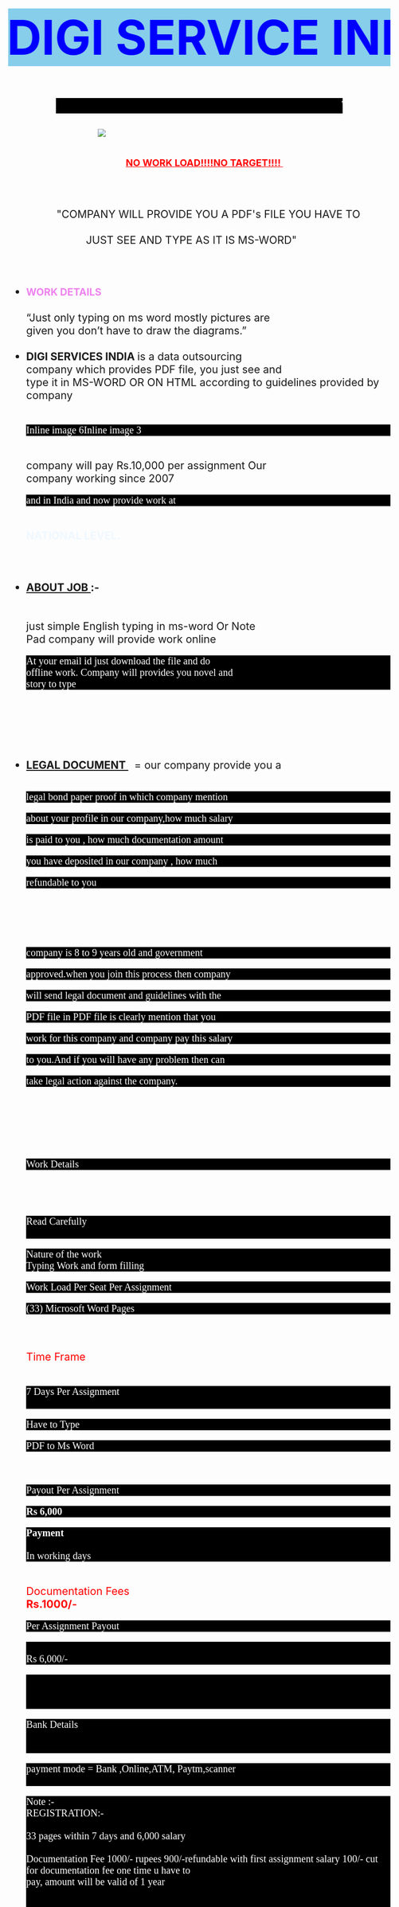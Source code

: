 





<html>	
	





<style type="text/css">
	

body{margin-left:0.1;margin-right:0.1;margin-top:0.1pt;font-size:16pt;}
h1{background:skyblue;color:blue;font-size:1in;}
.class{font-size:20pt;color:white;background:black;margin-left:1in;margin-right:1in;}
.note{font-size:14;font-family:arial;color:blue;}
p{font-size: 20;font-family: arial black;background: black;color: white;align-content: center;align-bottom:0.1pt ;}
.go{font-size: 20;font-family: arial black;background:lightsalmon;color: white;align-content: center;align-bottom:0.1pt ;}
</style>

<body>
<h1><marquee behavior="alternate">DIGI SERVICE INDIA</marquee></h1>

<p class="class"><marquee behavior="scroll">THE DATA ENTRY TYPING WORK &nbsp;&nbsp;&nbsp;&nbsp;&nbsp;&nbsp;&nbsp; THE DATA ENTRY TYPING WORK&nbsp;&nbsp;&nbsp;&nbsp;&nbsp;&nbsp;&nbsp; THE DATA ENTRY TYPING WORK</marquee> </p>
&nbsp;&nbsp;&nbsp;&nbsp;&nbsp;&nbsp;&nbsp;&nbsp;&nbsp;&nbsp;&nbsp;&nbsp;&nbsp;&nbsp;&nbsp;&nbsp;&nbsp;&nbsp;&nbsp;&nbsp;&nbsp;&nbsp;&nbsp;&nbsp;&nbsp;&nbsp;&nbsp;&nbsp;&nbsp; 



<img src="![pexels-lex-photography-1109543](https://user-images.githubusercontent.com/106660261/171790371-7e777612-fe18-4a06-b6f0-af2e34c5b4e3.jpg)">


<ul><p class="note">
<center><span style="font-size:19;color:red;"><b><u>
NO WORK LOAD!!!!NO TARGET!!!!
</u></b>&nbsp;&nbsp;&nbsp;</span></center>&nbsp;&nbsp;&nbsp;&nbsp;&nbsp;&nbsp;&nbsp;&nbsp;&nbsp;&nbsp;&nbsp;&nbsp;&nbsp;&nbsp;&nbsp;&nbsp;&nbsp;&nbsp;&nbsp;&nbsp;&nbsp;&nbsp;&nbsp;&nbsp;&nbsp;&nbsp;&nbsp;&nbsp;&nbsp;&nbsp;&nbsp;&nbsp;&nbsp;&nbsp;&nbsp;&nbsp;&nbsp;&nbsp;&nbsp;&nbsp;&nbsp;<br>
&nbsp;&nbsp;&nbsp;&nbsp;&nbsp;&nbsp;&nbsp;&nbsp;&nbsp;&nbsp;&nbsp;&nbsp;&nbsp;&nbsp;&nbsp;&nbsp;&nbsp;&nbsp;&nbsp;&nbsp;&nbsp;&nbsp;&nbsp;&nbsp;&nbsp;&nbsp;&nbsp;&nbsp;&nbsp;&nbsp;&nbsp;&nbsp;&nbsp;&nbsp;&nbsp;&nbsp;&nbsp;&nbsp;<br>
&nbsp;&nbsp;&nbsp;&nbsp;&nbsp;&nbsp;&nbsp;&nbsp;&nbsp;&nbsp;&nbsp;&nbsp;&nbsp;&nbsp;&nbsp;&nbsp;&nbsp;&nbsp;
<center>"COMPANY WILL PROVIDE YOU A PDF's FILE YOU HAVE TO</center> <br>
&nbsp;&nbsp;&nbsp;&nbsp;&nbsp;&nbsp;&nbsp;&nbsp;&nbsp;&nbsp;&nbsp;&nbsp;&nbsp;&nbsp;&nbsp;&nbsp;&nbsp;&nbsp;&nbsp;&nbsp;JUST SEE AND TYPE AS IT IS MS-WORD"
<br>
<br>
<br>
&nbsp;&nbsp;&nbsp;&nbsp;&nbsp;&nbsp;&nbsp;&nbsp;&nbsp;&nbsp;&nbsp;&nbsp;&nbsp;&nbsp;&nbsp;&nbsp;&nbsp;&nbsp;&nbsp;&nbsp;&nbsp;&nbsp;&nbsp;&nbsp;&nbsp;&nbsp;&nbsp;&nbsp;&nbsp;&nbsp;&nbsp;<li><span style="font-size:20;color:violet;"><B>WORK DETAILS</B></span><br>
<br>
“Just only typing on ms word mostly pictures are
<br>
 given you don’t have to draw the  diagrams.”
<br>
<br>
<b>

<li>
DIGI SERVICES INDIA </b>is a data outsourcing
<br> 
company which provides PDF file, you just see and
<br>
 type it in MS-WORD OR ON HTML according to guidelines provided by company 
<br>

<br>

 
Inline image 6Inline image 3 

<br>
company will pay Rs.10,000 per assignment Our
<br>
company working since 2007 
<br>
 <span style="color:aliceblue;">

and in India and now provide work at

 
<br>
<b>NATIONAL LEVEL.
</b>
<br>
<br>
<br>
<br>
<b><u><li>ABOUT JOB


</u> 
:- </b>
<br>	
<br>
<br>
just simple English typing in ms-word Or Note
<br>
Pad company will provide work online

<br>

At your email id  just download the file and do
<br>
offline work. Company will provides you novel and 
<br>
story to type

<br>
<br>
<br>


<b><u><li>LEGAL DOCUMENT </u></b>&nbsp; = our company provide you a 
<br>

legal bond paper proof in which company mention 
<br>

about your profile in our company,how much salary 
<br>

is paid to you , how much documentation amount
<br>

 you have deposited in our company , how much
<br>

 refundable to you 

<br>

<br>
<br>



 company is 8 to 9  years old and government
<br>

 approved.when you join this process then company
<br>

 will send legal document and guidelines with the 
<br>

PDF file in PDF file is clearly mention that you 
<br>

work for this company and company pay this salary 
<br>

to you.And if you will have any problem then can 
<br>

take legal action against the company.

<br>
<br>
<br>

<br>



Work Details


<br>
<br><span style="color:red;">

Read Carefully
</span>
<br>
<br>


 Nature of the work
<br>
Typing Work and form filling 
<br>


 Work Load Per Seat Per  Assignment
<br>


(33) Microsoft Word Pages


<br>
<br> Time Frame
<br>
<br>


7 Days Per Assignment
<br>
<br>


 Have to Type
 
PDF to Ms Word

<br>

 Payout Per Assignment
<b>

Rs 6,000

 Payment</b>
<br>
<br>
In  working days


<br>
 Documentation Fees 
<br>
<b>Rs.1000/-</b>
<br>

 Per Assignment Payout


<br>Rs 6,000/-

<br><br><br>


Bank Details
<br><br><br>


payment mode = Bank ,Online,ATM, Paytm,scanner
<br><br>

Note :-<br>
REGISTRATION:-
<br>
<br>
33 pages within 7 days and 6,000 salary  
<br>
 Documentation Fee 1000/- rupees  900/-refundable with first assignment salary 100/- cut for documentation fee one time u have to <br>pay, amount will be valid of 1 year 
 <br><br><br>
 

After fees Deposit please E-mails me :
<br>
SCAN COPY OF DEPOSIT SLIP AND FILL THESE DETAILS:- 
<br><br><br>
 

   NAME:-
   <br>
   CONTACT NO:-
<br>
   BANK:-
<br>
   BRANCH:-
<br>
   AMOUNT:-
<br>
   EMAIL ID:-
<br>
   ACCOUNT NO:-
<br>
   ADDRESS:-
<br>
 <br>
<br>
 ONCE YOU PAY THE SECURITY AMOUNT AFTER THAT COMPANY SENDS:-
<br>

 PDF FILE = WHICH IS WORK
<br>
 GUIDELINE
<br>
 AGREEMENT LETTER
<br>
HELPLINE NO
<br>
 LEGAL AGREEMENT
<br>
 company full address:- (2/78 Vashant Street, Ghaziabad, Utter Pradesh- 201002}
<br>

<br>

COMPANY REGISTRATION .

<br>
<br>
<br>
 

Department of Labor
<br>

Government of National Capital Territory
<br>

Of Delhi

<br>
C2/78 Vashant Street, Ghaziabad, Utter Pradesh- 201002
<br>
Form C
<br>

Registration Certificate of Establishment

<br>
<br>




 Regards        :DIGIDERVICESINDIA











<td bgcolor="violet">
   <br><br><br>
<center><span style="font-size:19;color:red;"><b><u>
   कोई काम लोड नहीं!!!! कोई लक्ष्य नहीं!!!!
</u></b></span></center>


	<center>"कंपनी आपको एक पीडीएफ की फाइल प्रदान करेगी जिसे आपको करना है <br>

		
		बस देखें और टाइप करें क्योंकि यह एमएस-वर्ड है"
</center><br>
<br>
<br>
<li><span style="font-size:20;color:violet;"><B>कार्य विवरण</B></span><br>
<br>
“बस केवल एमएस शब्द ज्यादातर चित्रों पर टाइपिंग कर रहे हैं
<br>
 यह देखते हुए कि आपको आरेख बनाने की आवश्यकता नहीं है.”
<br>
<br>
<b>

<li>
<b><span style="color:yellow;">DIGI SERVICES INDIA </span></b>
	
	एक डेटा आउटसोर्सिंग है
<br> 
कंपनी जो पीडीएफ फाइल प्रदान करती है, 
	
	आप बस देखते हैं और
<br>
 कंपनी द्वारा प्रदान किए गए दिशानिर्देशों के अनुसार इसे MS-WORD या HTML पर टाइप करें 
<br>

<br>

 
इनलाइन छवि 6इनलाइन छवि 3 

<br>
कंपनी प्रति असाइनमेंट <span style="color:blue;">10,000 </span>रुपये का भुगतान करेगी
<br>
	
2007 से काम कर रही कंपनी 
<br>


और भारत में और अब पर काम प्रदान करते हैं

 
<br>
 <span style="color:blue;"><b>राष्ट्रीय स्तर पर।</b></span>

<br>
<br>
<br>
<br>
<b><u><li>नौकरी के बारे में</u> :- </b>


 

<br>  
<br>
<br>
बस एमएस-शब्द या नोट में सरल अंग्रेजी टाइपिंग
<br>
पैड कंपनी ऑनलाइन काम प्रदान करेगी

<br>

अपने ईमेल आईडी पर बस फ़ाइल डाउनलोड करें और क्या
<br>
ऑफ़लाइन कार्य. कंपनी आपको उपन्यास प्रदान करेगी और 
<br>
टाइप करने के लिए कहानी

<br>
<br>
<br>


<li><<b><u>कानूनी दस्तावेज </u></b>&nbsp; = हमारी कंपनी आपको एक प्रदान करती है 
<br>

कानूनी बांड कागज सबूत जिसमें कंपनी का उल्लेख 
<br>

हमारी कंपनी में अपनी प्रोफ़ाइल के बारे में, कितना वेतन 
<br>

आपको भुगतान किया जाता है, कितनी प्रलेखन राशि
<br>

 आपने हमारी कंपनी में जमा किया है, कितना
<br>

 आपके लिए वापसी योग्य 

<br>

<br>
<br>



 कंपनी 8 से 9 साल की है और सरकार
<br>

 approved.जब आप इस प्रक्रिया में शामिल होते हैं तो कंपनी
<br>

 के साथ कानूनी दस्तावेज और दिशानिर्देश भेज देंगे 
<br>

पीडीएफ फाइल में पीडीएफ फाइल स्पष्ट रूप से उल्लेख है कि आप 
<br>

इस कंपनी के लिए काम करें और कंपनी इस वेतन का भुगतान करती है 
<br>

आपको। और अगर आपको कोई समस्या होगी तो कर सकते हैं 
<br>

कंपनी के खिलाफ कानूनी कार्रवाई करें।

<br>
<br>
<br>

<br>



<li>कार्य विवरण


<br>
<br>
<li><span style="color:lemon;">ध्यान से पढ़ें</span>



<br>
<br>


 काम की प्रकृति
<br>
टाइपिंग कार्य और प्रपत्र भरना 
<br>


 कार्य लोड प्रति सीट प्रति असाइनमेंट
<br>


(33) Microsoft Word पेज


<br>
<br> समय सीमा
<br>
<br>


प्रति असाइनमेंट 7 दिन
<br>
<br>

 Ms Word को PDF टाइप करना होगा


<br>

 प्रति असाइनमेंट भुगतान
<b>

Rs 6,000

 भुगतान</b>
<br>
<br>
कार्य दिवसों में


<br>
 प्रलेखन शुल्क 
<br>
<b>Rs.1000/-</b>
<br>

 प्रति असाइनमेंट भुगतान


<br>Rs 6,000/-
<br><br><br>



बैंक विवरण
<br><br><br>


भुगतान मोड = बैंक, ऑनलाइन, एटीएम, पेटीएम, स्कैनर
<br><br>

नोट :-<br>
पंजीकरण:-
<br>
<br>
7 दिनों के भीतर 33 पृष्ठ और 6,000 वेतन  
<br>
प्रलेखन शुल्क 1000 /- रुपये 900 / - पहले असाइनमेंट वेतन के साथ वापसी योग्य 100 / - प्रलेखन शुल्क के लिए कटौती एक बार जब आपको भुगतान करना <br>पड़ता है, तो राशि 1 वर्ष की वैध होगी 
 <br>
फीस जमा के बाद कृपया मुझे ई मेल:
<br>
जमा पर्ची की प्रतिलिपि स्कैन करें और इन विवरणों को भरें:- 

 
<br><br>
   नाम:-
<br>
संपर्क सं:-
<br>
बैंक:-
<br>
शाखा:-
<br>
राशि:-
<br>
ईमेल आईडी:-
<br>
खाता सं:-
<br>
पता:-

 
<br><br><br>
 एक बार जब आप उस कंपनी के भेजने के बाद सुरक्षा राशि का भुगतान करते हैं: -
<br>
PDF फ़ाइल = जो काम है
<br> दिशानिर्देश<br>
 समझौता पत्र<br>
हेल्पलाइन नंबर<br>
 कानूनी समझौता<br>
 कंपनी का पूरा पता:- (2/78 Vashant Street, गाजियाबाद, उत्तर प्रदेश- 201002}

<br><br>
कंपनी पंजीकरण |
<br>
श्रम विभाग
<br>
राष्ट्रीय राजधानी क्षेत्र की सरकार
<br>
दिल्ली का
<br>
C2/78 वशांत स्ट्रीट, गाजियाबाद, उत्तर प्रदेश- 201002
प्रपत्र C
<br>
स्थापना का पंजीकरण प्रमाण पत्र
<br><br>
 Regards   &nbsp;   &nbsp;  :DIGIDERVICESINDIA










<p class="go">
LOCATION =  &nbsp;<a href="https://goo.gl/maps/k2CYBYStDMYB4aDCA">https://goo.gl/maps/k2CYBYStDMYB4aDCA</a><br><br>

<span style="color: red;">ADDRESS</span> = C2/78VASHANT STREET,GHAZIABAD,UTTER PRADESH-201002


	TERMS AND CONDITIONS APPLY<br><br>

<span style="color:GREEN;">HELPLINE NUMBER:- 9899187843</span>

<span style="color:burlywood;">ONLY WHATSAPP NUMBER</span>






</html>
